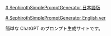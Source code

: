 [# SephirothSimplePromptGenerator 日本語版](https://uni928.github.io/SephirothSimplePromptGenerator/)

[# SephirothSimplePromptGenerator English ver](https://uni928.github.io/SephirothSimplePromptGenerator/index2.html)

簡単な ChatGPT のプロンプト生成サイトです。
